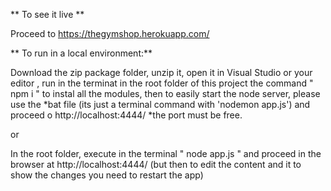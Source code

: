 ** To see it live **

Proceed to https://thegymshop.herokuapp.com/

** To run in a local environment:**


Download the zip package folder, unzip it, open it in Visual Studio or your editor , run in the terminat in the root folder of this project the command " npm i " to instal all the modules, then to easily start the node server, please use the *bat file (its just a terminal command with 'nodemon app.js') and proceed o http://localhost:4444/ *the port must be free.

 or 
 
In the root folder, execute in the terminal " node app.js " and proceed in the browser at http://localhost:4444/  (but then to edit the content and it to show the changes you need to restart the app)

